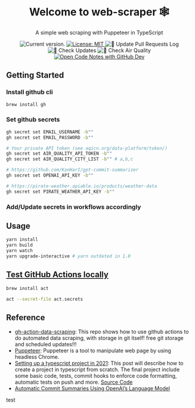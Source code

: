 <div align="center">
    <h1 align="center">Welcome to web-scraper 🕸️</h1>
    A simple web scraping with Puppeteer in TypeScript

  <p>
    <a>
      <img src="https://img.shields.io/github/package-json/v/lkcozy/web-scraper" alt="Current version." />
    </a>
    <a href="#" target="_blank">
        <img alt="License: MIT" src="https://img.shields.io/badge/License-MIT-green.svg" />
    </a>
        <img src="https://github.com/lkcozy/web-scraper/actions/workflows/pullRequestlog.yml/badge.svg?branch=main" alt="📝 Update Pull Requests Log" />
        <img src="https://github.com/lkcozy/web-scraper/actions/workflows/checkUpdats.yml/badge.svg?branch=main" alt="🔎 Check Updates" />
        <img src="https://github.com/lkcozy/web-scraper/actions/workflows/airQuality.yml/badge.svg" alt="🔎 Check Air Quality" />
    <a href="https://github.dev/lkcozy/web-scraper" target="_blank">
        <img src="https://img.shields.io/badge/GitHub_Dev-open-blue" alt="Open Code Notes with GitHub Dev" />
    </a>
    </a>
   </p>
</div>

## Getting Started

### Install github cli

```zsh
brew install gh
```

### Set github secrets

```zsh
gh secret set EMAIL_USERNAME -b""
gh secret set EMAIL_PASSWORD -b""

# Your private API token (see aqicn.org/data-platform/token/)
gh secret set AIR_QUALITY_API_TOKEN -b""
gh secret set AIR_QUALITY_CITY_LIST -b"" # a,b,c

# https://github.com/KanHarI/gpt-commit-summarizer
gh secret set OPENAI_API_KEY -b""

# https://pirate-weather.apiable.io/products/weather-data
gh secret set PIRATE_WEATHER_API_KEY -b""
```

### Add/Update secrets in workflows accordingly

## Usage

```zsh
yarn install
yarn build
yarn watch
yarn upgrade-interactive # yarn outdated in 1.0
```

## [Test GitHub Actions locally](https://lkcozy.github.io/code-notes/git/github-actions#test-github-actions-locally)

```zsh
brew install act
```

```zsh
act --secret-file act.secrets
```

## Reference

- [gh-action-data-scraping](https://github.com/sw-yx/gh-action-data-scraping): This repo shows how to use github actions to do automated data scraping, with storage in git itself! free git storage and scheduled updates!!!
- [Puppeteer](https://github.com/puppeteer/puppeteer): Puppeteer is a tool to manipulate web page by using headless Chrome.
- [Setting up a typescript project in 2021](https://dev.to/avalon-lab/setting-up-a-typescript-project-in-2021-4cfg): This post will describe how to create a project in typescript from scratch. The final project include some basic code, tests, commit hooks to enforce code formatting, automatic tests on push and more. [Source Code](https://github.com/xiorcal/ts-demo)
- [Automatic Commit Summaries Using OpenAI’s Language Model](https://betterprogramming.pub/leverage-openais-language-model-for-automated-commit-summaries-8181cef30375)

test
